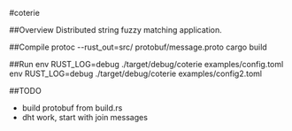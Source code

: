 #coterie

##Overview
Distributed string fuzzy matching application.

##Compile
protoc --rust_out=src/ protobuf/message.proto
cargo build

##Run
env RUST_LOG=debug ./target/debug/coterie examples/config.toml
env RUST_LOG=debug ./target/debug/coterie examples/config2.toml

##TODO
- build protobuf from build.rs
- dht work, start with join messages
